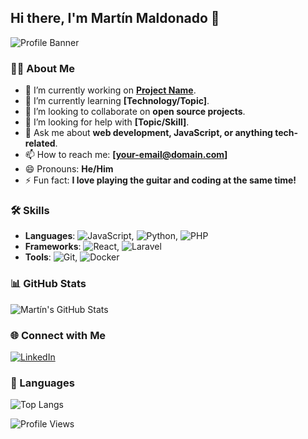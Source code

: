 ## Hi there, I'm Martín Maldonado 👋

![Profile Banner](https://your-profile-banner-url.com) <!-- Puedes agregar un banner o eliminar esta línea -->

### 👨‍💻 About Me

- 🔭 I’m currently working on **[Project Name](https://project-link.com)**.
- 🌱 I’m currently learning **[Technology/Topic]**.
- 👯 I’m looking to collaborate on **open source projects**.
- 🤔 I’m looking for help with **[Topic/Skill]**.
- 💬 Ask me about **web development, JavaScript, or anything tech-related**.
- 📫 How to reach me: **[your-email@domain.com]**
- 😄 Pronouns: **He/Him**
- ⚡ Fun fact: **I love playing the guitar and coding at the same time!**

### 🛠️ Skills

- **Languages**: ![JavaScript](https://img.shields.io/badge/-JavaScript-F7DF1E?style=flat-square&logo=javascript&logoColor=black), ![Python](https://img.shields.io/badge/-Python-3776AB?style=flat-square&logo=python&logoColor=white), ![PHP](https://img.shields.io/badge/-PHP-777BB4?style=flat-square&logo=php&logoColor=white)
- **Frameworks**: ![React](https://img.shields.io/badge/-React-61DAFB?style=flat-square&logo=react&logoColor=black), ![Laravel](https://img.shields.io/badge/-Laravel-FF2D20?style=flat-square&logo=laravel&logoColor=white)
- **Tools**: ![Git](https://img.shields.io/badge/-Git-F05032?style=flat-square&logo=git&logoColor=white), ![Docker](https://img.shields.io/badge/-Docker-2496ED?style=flat-square&logo=docker&logoColor=white)

### 📊 GitHub Stats

![Martín's GitHub Stats](https://github-readme-stats.vercel.app/api?username=cvmaldonado&show_icons=true&theme=radical)

### 🌐 Connect with Me

[![LinkedIn](https://img.shields.io/badge/-LinkedIn-0077B5?style=flat-square&logo=linkedin&logoColor=white)](https://linkedin.com/in/yourprofile)


### 💬 Languages

![Top Langs](https://github-readme-stats.vercel.app/api/top-langs/?username=cvmaldonado&layout=compact&theme=radical)

<!-- Profile Views -->
![Profile Views](https://komarev.com/ghpvc/?username=cvmaldonado&color=blue)

